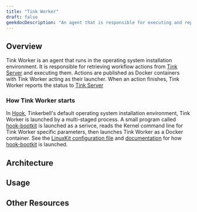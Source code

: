 ```yaml
---
title: "Tink Worker"
draft: false
geekdocDescription: "An agent that is responsible for executing and reporting on workflows."
---
```


## Overview

Tink Worker is an agent that runs in the operating system installation environment.
It is responsible for retrieving workflow actions from [Tink Server] and executing them.
Actions are published as Docker containers with Tink Worker acting as their launcher.
When an action finishes, Tink Worker reports the status to [Tink Server]

### How Tink Worker starts

In [Hook], Tinkerbell's default operating system installation environment, Tink Worker is launched by a multi-staged process. A small program called [hook-bootkit] is launched as a serivce, reads the Kernel command line for Tink Worker specific parameters, then launches Tink Worker as a Docker container. See the [LinuxKit configuration file][hook-bootkit-service] and [documentation][linuxkit] for how [hook-bootkit] is launched.

## Architecture

## Usage

## Other Resources

[hook]: /docs/additionalcomponents/hookOS
[tink server]: /docs/services/tink-server
[hook-bootkit]: https://github.com/tinkerbell/hook/tree/main/images/hook-bootkit
[hook-bootkit-service]: https://github.com/tinkerbell/hook/blob/main/linuxkit-templates/hook.template.yaml#L190
[linuxkit]: https://github.com/linuxkit/linuxkit

